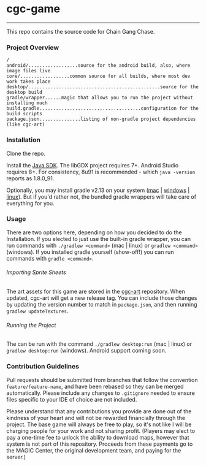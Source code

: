 # cgc-game
_____
This repo contains the source code for Chain Gang Chase.

### Project Overview
```
/
android/..................source for the android build, also, where image files live
core/..................common source for all builds, where most dev work takes place
desktop/................................................source for the desktop build
gradle/wrapper......magic that allows you to run the project without installing much
build.gradle.....................................configuration for the build scripts
package.json...............listing of non-gradle project dependencies (like cgc-art)
```

### Installation
Clone the repo.

Install the [Java SDK](http://www.oracle.com/technetwork/java/javase/downloads/jdk8-downloads-2133151.html). The libGDX project requires 7+. Android Studio requires 8+. For consistency, 8u91 is recommended - which `java -version` reports as 1.8.0_91.

Optionally, you may install gradle v2.13 on your system ([mac](https://www.jayway.com/2013/05/12/getting-started-with-gradle/) | [windows](http://www.bryanlor.com/blog/gradle-tutorial-how-install-gradle-windows) | [linux](http://exponential.io/blog/2015/03/30/install-gradle-on-ubuntu-linux/)). But if you'd rather not, the bundled gradle wrappers will take care of everything for you.

### Usage
There are two options here, depending on how you decided to do the Installation. If you elected to just use the built-in gradle wrapper, you can run commands with `./gradlew <command>` (mac | linux) or `gradlew <command>` (windows). If you installed gradle yourself (show-off!) you can run commands with `gradle <command>`.

###### Importing Sprite Sheets
The art assets for this game are stored in the [cgc-art](https://github.com/ChainGangChase/cgc-art) repository. When updated, cgc-art will get a new release tag. You can include those changes by updating the version number to match in `package.json`, and then running `gradlew updateTextures`.

###### Running the Project
The can be run with the command `./gradlew desktop:run` (mac | linux) or `gradlew desktop:run` (windows). Android support coming soon.

### Contribution Guidelines
Pull requests should be submitted from branches that follow the convention `feature/feature-name`, and have been rebased so they can be merged automatically. Please include any changes to `.gitignore` needed to ensure files specific to your IDE of choice are not included.

Please understand that any contributions you provide are done out of the kindness of your heart and will not be rewarded financially through the project. The base game will always be free to play, so it's not like I will be charging people for your work and not sharing profit. (Players may elect to pay a one-time fee to unlock the ability to download maps, however that system is not part of this repository. Proceeds from these payments go to the MAGIC Center, the original development team, and paying for the server.)
